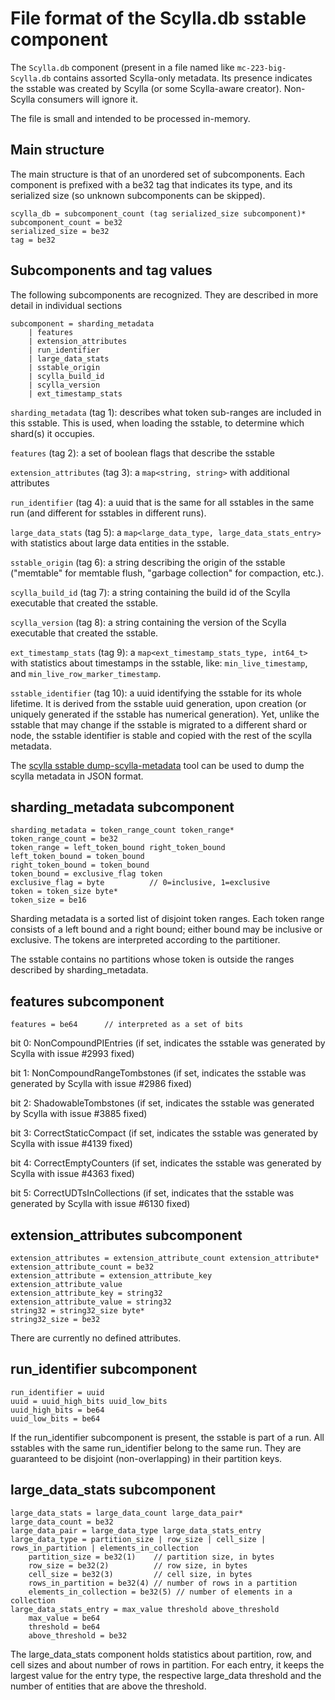# File format of the Scylla.db sstable component

The `Scylla.db` component (present in a file named like `mc-223-big-Scylla.db`
contains assorted Scylla-only metadata. Its presence indicates the sstable was
created by Scylla (or some Scylla-aware creator). Non-Scylla consumers will ignore it.

The file is small and intended to be processed in-memory.

## Main structure

The main structure is that of an unordered set of subcomponents. Each component
is prefixed with a be32 tag that indicates its type, and its serialized size
(so unknown subcomponents can be skipped).

    scylla_db = subcomponent_count (tag serialized_size subcomponent)*
    subcomponent_count = be32
    serialized_size = be32
    tag = be32

## Subcomponents and tag values

The following subcomponents are recognized. They are described in more detail
in individual sections

    subcomponent = sharding_metadata
        | features
        | extension_attributes
        | run_identifier
        | large_data_stats
        | sstable_origin
        | scylla_build_id
        | scylla_version
        | ext_timestamp_stats

`sharding_metadata` (tag 1): describes what token sub-ranges are included in this
sstable. This is used, when loading the sstable, to determine which shard(s)
it occupies.

`features` (tag 2): a set of boolean flags that describe the sstable

`extension_attributes` (tag 3): a `map<string, string>` with additional attributes

`run_identifier` (tag 4): a uuid that is the same for all sstables in the same run
(and different for sstables in different runs).

`large_data_stats` (tag 5): a `map<large_data_type, large_data_stats_entry>` with statistics
about large data entities in the sstable.

`sstable_origin` (tag 6): a string describing the origin of the
sstable ("memtable" for memtable flush, "garbage collection" for
compaction, etc.).

`scylla_build_id` (tag 7): a string containing the build id of the
Scylla executable that created the sstable.

`scylla_version` (tag 8): a string containing the version of the
Scylla executable that created the sstable.

`ext_timestamp_stats` (tag 9): a `map<ext_timestamp_stats_type, int64_t>` with statistics
about timestamps in the sstable, like: `min_live_timestamp`, and `min_live_row_marker_timestamp`.

`sstable_identifier` (tag 10): a uuid identifying the sstable for its whole lifetime.
It is derived from the sstable uuid generation, upon creation (or uniquely generated
if the sstable has numerical generation).  Yet, unlike the sstable that may
change if the sstable is migrated to a different shard or node, the sstable
identifier is stable and copied with the rest of the scylla metadata.

The [scylla sstable dump-scylla-metadata](https://github.com/scylladb/scylladb/blob/master/docs/operating-scylla/admin-tools/scylla-sstable.rst#dump-scylla-metadata) tool
can be used to dump the scylla metadata in JSON format.

## sharding_metadata subcomponent

    sharding_metadata = token_range_count token_range*
    token_range_count = be32
    token_range = left_token_bound right_token_bound
    left_token_bound = token_bound
    right_token_bound = token_bound
    token_bound = exclusive_flag token
    exclusive_flag = byte          // 0=inclusive, 1=exclusive
    token = token_size byte*
    token_size = be16

Sharding metadata is a sorted list of disjoint token ranges. Each token range
consists of a left bound and a right bound; either bound may be inclusive or
exclusive. The tokens are interpreted according to the partitioner.

The sstable contains no partitions whose token is outside the ranges described by
sharding_metadata.

## features subcomponent

    features = be64      // interpreted as a set of bits

bit 0: NonCompoundPIEntries (if set, indicates the sstable was generated by
Scylla with issue #2993 fixed)

bit 1: NonCompoundRangeTombstones (if set, indicates the sstable was generated by
Scylla with issue #2986 fixed)

bit 2: ShadowableTombstones (if set, indicates the sstable was generated by
Scylla with issue #3885 fixed)

bit 3: CorrectStaticCompact (if set, indicates the sstable was generated by
Scylla with issue #4139 fixed)

bit 4: CorrectEmptyCounters (if set, indicates the sstable was generated by
Scylla with issue #4363 fixed)

bit 5: CorrectUDTsInCollections (if set, indicates that the sstable was generated
by Scylla with issue #6130 fixed)

## extension_attributes subcomponent

    extension_attributes = extension_attribute_count extension_attribute*
    extension_attribute_count = be32
    extension_attribute = extension_attribute_key extension_attribute_value
    extension_attribute_key = string32
    extension_attribute_value = string32
    string32 = string32_size byte*
    string32_size = be32

There are currently no defined attributes.

## run_identifier subcomponent

    run_identifier = uuid
    uuid = uuid_high_bits uuid_low_bits
    uuid_high_bits = be64
    uuid_low_bits = be64

If the run_identifier subcomponent is present, the sstable is part of a run.
All sstables with the same run_identifier belong to the same run. They are
guaranteed to be disjoint (non-overlapping) in their partition keys.

## large_data_stats subcomponent

    large_data_stats = large_data_count large_data_pair*
    large_data_count = be32
    large_data_pair = large_data_type large_data_stats_entry
    large_data_type = partition_size | row_size | cell_size | rows_in_partition | elements_in_collection
        partition_size = be32(1)    // partition size, in bytes
        row_size = be32(2)          // row size, in bytes
        cell_size = be32(3)         // cell size, in bytes
        rows_in_partition = be32(4) // number of rows in a partition
        elements_in_collection = be32(5) // number of elements in a collection
    large_data_stats_entry = max_value threshold above_threshold
        max_value = be64
        threshold = be64
        above_threshold = be32

The large_data_stats component holds statistics about partition,
row, and cell sizes and about number of rows in partition.
For each entry, it keeps the largest value for the entry type,
the respective large_data threshold and the number of entities
that are above the threshold.
